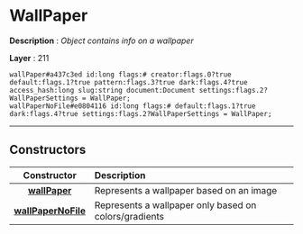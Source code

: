 # WallPaper

**Description** : *Object contains info on a wallpaper*

**Layer** : 211

```tl
wallPaper#a437c3ed id:long flags:# creator:flags.0?true default:flags.1?true pattern:flags.3?true dark:flags.4?true access_hash:long slug:string document:Document settings:flags.2?WallPaperSettings = WallPaper;
wallPaperNoFile#e0804116 id:long flags:# default:flags.1?true dark:flags.4?true settings:flags.2?WallPaperSettings = WallPaper;
```

---

## Constructors

| Constructor | Description |
| :---: | :--- |
| [**wallPaper**](constructor/wallPaper) | Represents a wallpaper based on an image |
| [**wallPaperNoFile**](constructor/wallPaperNoFile) | Represents a wallpaper only based on colors/gradients |